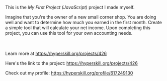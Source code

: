 ﻿This is the *My First Project (JavaScript)* project I made myself.


<p>Imagine that you're the owner of a new small corner shop. You are doing well and want to determine how much you earned in the first month. Create a simple tool that will calculate your net income. Upon completing this project, you can use this tool for your own accounting needs.</p><br/><br/>Learn more at <a href="https://hyperskill.org/projects/426?utm_source=ide&utm_medium=ide&utm_campaign=ide&utm_content=project-card">https://hyperskill.org/projects/426</a>

Here's the link to the project: https://hyperskill.org/projects/426

Check out my profile: https://hyperskill.org/profile/617249130